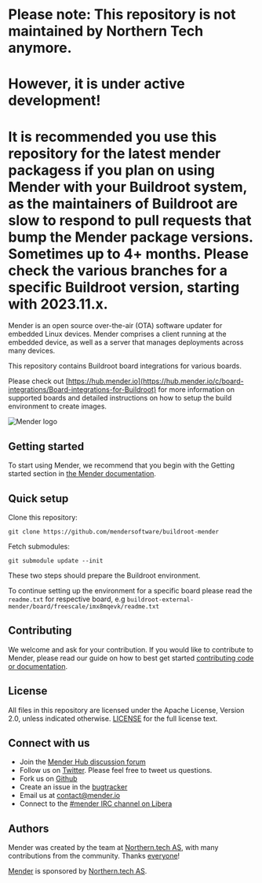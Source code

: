 # Please note: This repository is not maintained by Northern Tech anymore.
# However, it is under active development!
#
#
# It is recommended you use this repository for the latest mender packagess if you plan on using Mender with your Buildroot system, as the maintainers of Buildroot are slow to respond to pull requests that bump the Mender package versions. Sometimes up to 4+ months. Please check the various branches for a specific Buildroot version, starting with 2023.11.x.

Mender is an open source over-the-air (OTA) software updater for embedded Linux
devices. Mender comprises a client running at the embedded device, as well as
a server that manages deployments across many devices.

This repository contains Buildroot board integrations for various boards.

Please check out [https://hub.mender.io](https://hub.mender.io/c/board-integrations/Board-integrations-for-Buildroot) for more information on supported boards and detailed instructions on how to setup the build environment
to create images.

![Mender logo](https://mender.io/user/pages/resources/06.digital-assets/mender.io.png)

## Getting started

To start using Mender, we recommend that you begin with the Getting started
section in [the Mender documentation](https://docs.mender.io/).

## Quick setup

Clone this repository:

    git clone https://github.com/mendersoftware/buildroot-mender

Fetch submodules:

    git submodule update --init

These two steps should prepare the Buildroot environment.

To continue setting up the environment for a specific board please read the `readme.txt` for
respective board, e.g `buildroot-external-mender/board/freescale/imx8mqevk/readme.txt`

## Contributing

We welcome and ask for your contribution. If you would like to contribute to
Mender, please read our guide on how to best get started [contributing code or
documentation](https://github.com/mendersoftware/mender/blob/master/CONTRIBUTING.md).

## License

All files in this repository are licensed under the Apache License, Version 2.0, unless indicated otherwise.
[LICENSE](https://github.com/mendersoftware/buildroot-mender/blob/master/LICENSE) for the
full license text.

## Connect with us

* Join the [Mender Hub discussion forum](https://hub.mender.io)
* Follow us on [Twitter](https://twitter.com/mender_io). Please
  feel free to tweet us questions.
* Fork us on [Github](https://github.com/mendersoftware)
* Create an issue in the [bugtracker](https://northerntech.atlassian.net/projects/MEN)
* Email us at [contact@mender.io](mailto:contact@mender.io)
* Connect to the [#mender IRC channel on Libera](https://web.libera.chat/?#mender)

## Authors

Mender was created by the team at [Northern.tech AS](https://northern.tech), with many contributions from
the community. Thanks [everyone](https://github.com/mendersoftware/mender/graphs/contributors)!

[Mender](https://mender.io) is sponsored by [Northern.tech AS](https://northern.tech).

